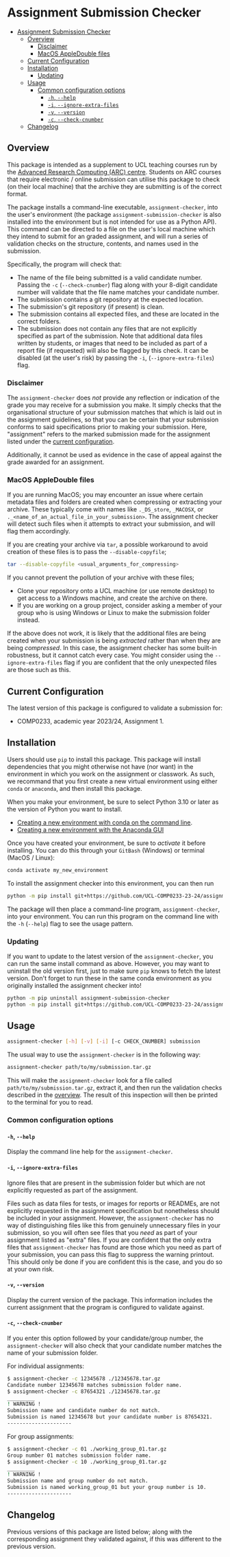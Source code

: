 # Assignment Submission Checker

- [Assignment Submission Checker](#assignment-submission-checker)
  - [Overview](#overview)
    - [Disclaimer](#disclaimer)
    - [MacOS AppleDouble files](#macos-appledouble-files)
  - [Current Configuration](#current-configuration)
  - [Installation](#installation)
    - [Updating](#updating)
  - [Usage](#usage)
    - [Common configuration options](#common-configuration-options)
      - [`-h`, `--help`](#-h---help)
      - [`-i`, `--ignore-extra-files`](#-i---ignore-extra-files)
      - [`-v`, `--version`](#-v---version)
      - [`-c`, `--check-cnumber`](#-c---check-cnumber)
  - [Changelog](#changelog)

## Overview

This package is intended as a supplement to UCL teaching courses run by the [Advanced Research Computing (ARC) centre](https://www.ucl.ac.uk/advanced-research-computing/advanced-research-computing-centre).
Students on ARC courses that require electronic / online submission can utilise this package to check (on their local machine) that the archive they are submitting is of the correct format.

The package installs a command-line executable, `assignment-checker`, into the user's environment (the package `assignment-submission-checker` is also installed into the environment but is not intended for use as a Python API).
This command can be directed to a file on the user's local machine which they intend to submit for an graded assignment, and will run a series of validation checks on the structure, contents, and names used in the submission.

Specifically, the program will check that:

- The name of the file being submitted is a valid candidate number. Passing the `-c` (`--check-cnumber`) flag along with your 8-digit candidate number will validate that the file name matches your candidate number.
- The submission contains a git repository at the expected location.
- The submission's git repository (if present) is clean.
- The submission contains all expected files, and these are located in the correct folders.
- The submission does not contain any files that are not explicitly specified as part of the submission. Note that additional data files written by students, or images that need to be included as part of a report file (if requested) will also be flagged by this check. It can be disabled (at the user's risk) by passing the `-i`, (`--ignore-extra-files`) flag.

### Disclaimer

The `assignment-checker` does *not* provide any reflection or indication of the grade you may receive for a submission you make.
It simply checks that the organisational structure of your submission matches that which is laid out in the assignment guidelines, so that you can be certain that your submission conforms to said specifications prior to making your submission.
Here, "assignment" refers to the marked submission made for the assignment listed under the [current configuration](#current-configuration).

Additionally, it cannot be used as evidence in the case of appeal against the grade awarded for an assignment.

### MacOS AppleDouble files

If you are running MacOS; you may encounter an issue where certain metadata files and folders are created when compressing or extracting your archive.
These typically come with names like `._DS_store`, `_MACOSX`, or `._<name_of_an_actual_file_in_your_submission>`.
The assignment checker will detect such files when it attempts to extract your submission, and will flag them accordingly.

If you are creating your archive via `tar`, a possible workaround to avoid creation of these files is to pass the `--disable-copyfile`;

```bash
tar --disable-copyfile <usual_arguments_for_compressing>
```

If you cannot prevent the pollution of your archive with these files;

- Clone your repository onto a UCL machine (or use remote desktop) to get access to a Windows machine, and create the archive on there.
- If you are working on a group project, consider asking a member of your group who is using Windows or Linux to make the submission folder instead.

If the above does not work, it is likely that the additional files are being created when your submission is being *extracted* rather than when they are being *compressed*.
In this case, the assignment checker has some built-in robustness, but it cannot catch every case.
You might consider using the `--ignore-extra-files` flag if you are confident that the only unexpected files are those such as this.

## Current Configuration

The latest version of this package is configured to validate a submission for:

- COMP0233, academic year 2023/24, Assignment 1.

## Installation

Users should use `pip` to install this package.
This package will install dependencies that you might otherwise not have (nor want) in the environment in which you work on the assignment or classwork.
As such, we recommand that you first create a new virtual environment using either `conda` or `anaconda`, and then install this package.

When you make your environment, be sure to select Python 3.10 or later as the version of Python you want to install.

- [Creating a new environment with conda on the command line](https://conda.io/projects/conda/en/latest/user-guide/tasks/manage-environments.html#creating-an-environment-with-commands).
- [Creating a new environment with the Anaconda GUI](https://docs.anaconda.com/free/navigator/tutorials/manage-environments/#creating-a-new-environment)

Once you have created your environment, be sure to *activate* it before installing.
You can do this through your `GitBash` (Windows) or terminal (MacOS / Linux):

```bash
conda activate my_new_environment
```

To install the assignment checker into this environment, you can then run

```bash
python -m pip install git+https://github.com/UCL-COMP0233-23-24/assignment-submission-checker
```

The package will then place a command-line program, `assignment-checker`, into your environment.
You can run this program on the command line with the `-h` (`--help`) flag to see the usage pattern.

### Updating

If you want to update to the latest version of the `assignment-checker`, you can run the same install command as above.
However, you may want to uninstall the old version first, just to make sure `pip` knows to fetch the latest version.
Don't forget to run these in the same conda environment as you originally installed the assignment checker into!

```bash
python -m pip uninstall assignment-submission-checker                                           # Uninstall the old version, if you have it installed
python -m pip install git+https://github.com/UCL-COMP0233-23-24/assignment-submission-checker   # Fetch the latest version from GitHub
```

## Usage

```bash
assignment-checker [-h] [-v] [-i] [-c CHECK_CNUMBER] submission
```

The usual way to use the `assignment-checker` is in the following way:

```bash
assignment-checker path/to/my/submission.tar.gz
```

This will make the `assignment-checker` look for a file called `path/to/my/submission.tar.gz`, extract it, and then run the validation checks described in the [overview](#overview).
The result of this inspection will then be printed to the terminal for you to read.

### Common configuration options

#### `-h`, `--help`

Display the command line help for the `assignment-checker`.

#### `-i`, `--ignore-extra-files`

Ignore files that are present in the submission folder but which are not explicitly requested as part of the assignment.

Files such as data files for tests, or images for reports or READMEs, are not explicitly requested in the assignment specification but nonetheless should be included in your assignment.
However, the `assignment-checker` has no way of distinguishing files like this from genuinely unnecessary files in your submission, so you will often see files that you *need* as part of your assignment listed as "extra" files.
If you are confident that the only extra files that `assignment-checker` has found are those which you need as part of your submission, you can pass this flag to suppress the warning printout.
This should only be done if you are confident this is the case, and you do so at your own risk.

#### `-v`, `--version`

Display the current version of the package.
This information includes the current assignment that the program is configured to validate against.

#### `-c`, `--check-cnumber`

If you enter this option followed by your candidate/group number, the `assignment-checker` will also check that your candidate number matches the name of your submission folder.

For individual assignments:

```bash
$ assignment-checker -c 12345678 ./12345678.tar.gz
Candidate number 12345678 matches submission folder name.
$ assignment-checker -c 87654321 ./12345678.tar.gz
_________
! WARNING !
Submission name and candidate number do not match.
Submission is named 12345678 but your candidate number is 87654321.
---------------------
```

For group assignments:

```bash
$ assignment-checker -c 01 ./working_group_01.tar.gz
Group number 01 matches submission folder name.
$ assignment-checker -c 10 ./working_group_01.tar.gz
_________
! WARNING !
Submission name and group number do not match.
Submission is named working_group_01 but your group number is 10.
---------------------
```

## Changelog

Previous versions of this package are listed below; along with the corresponding assignment they validated against, if this was different to the previous version.
